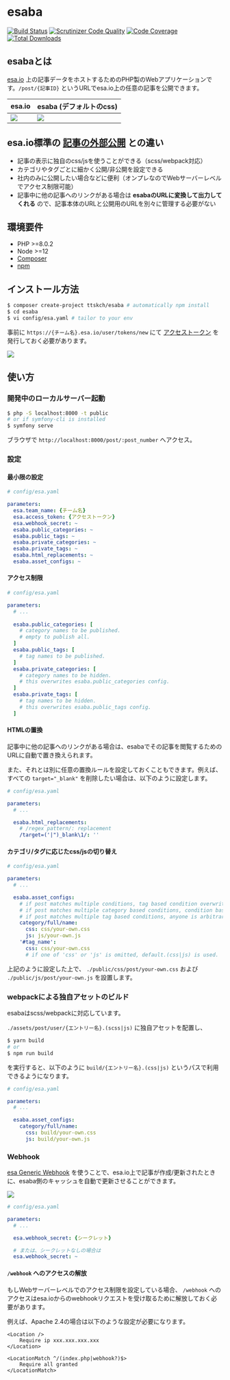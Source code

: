 # esaba

[![Build Status](https://travis-ci.org/ttskch/esaba.svg?branch=master)](https://travis-ci.org/ttskch/esaba)
[![Scrutinizer Code Quality](https://scrutinizer-ci.com/g/ttskch/esaba/badges/quality-score.png?b=master)](https://scrutinizer-ci.com/g/ttskch/esaba/?branch=master)
[![Code Coverage](https://scrutinizer-ci.com/g/ttskch/esaba/badges/coverage.png?b=master)](https://scrutinizer-ci.com/g/ttskch/esaba/?branch=master)
[![Total Downloads](https://poser.pugx.org/ttskch/esaba/downloads)](https://packagist.org/packages/ttskch/esaba)

## esabaとは

[esa.io](https://esa.io) 上の記事データをホストするためのPHP製のWebアプリケーションです。`/post/{記事ID}` というURLでesa.io上の任意の記事を公開できます。

| esa.io | esaba (デフォルトのcss) |
| --- | --- |
| ![](https://tva1.sinaimg.cn/large/008i3skNgy1gyk8uwxnz1j31qf0u0q7e.jpg) | ![](https://tva1.sinaimg.cn/large/008i3skNgy1gyk8wcfgfqj31jl0u075s.jpg) |

## esa.io標準の [記事の外部公開](https://docs.esa.io/posts/110) との違い

- 記事の表示に独自のcss/jsを使うことができる（scss/webpack対応）
- カテゴリやタグごとに細かく公開/非公開を設定できる
- 社内のみに公開したい場合などに便利（オンプレなのでWebサーバーレベルでアクセス制限可能）
- 記事中に他の記事へのリンクがある場合は **esabaのURLに変換して出力してくれる** ので、記事本体のURLと公開用のURLを別々に管理する必要がない

## 環境要件

- PHP >=8.0.2
- Node >=12
- [Composer](https://getcomposer.org/)
- [npm](https://www.npmjs.com/)

## インストール方法

```bash
$ composer create-project ttskch/esaba # automatically npm install
$ cd esaba
$ vi config/esa.yaml # tailor to your env
```

事前に `https://{チーム名}.esa.io/user/tokens/new` にて [アクセストークン](https://docs.esa.io/posts/102#%E8%AA%8D%E8%A8%BC%E3%81%A8%E8%AA%8D%E5%8F%AF) を発行しておく必要があります。

![](https://tva1.sinaimg.cn/large/008i3skNgy1gyk90gdd96j31z00l4go4.jpg)

## 使い方

### 開発中のローカルサーバー起動

```bash
$ php -S localhost:8000 -t public
# or if symfony-cli is installed
$ symfony serve
```

ブラウザで `http://localhost:8000/post/:post_number` へアクセス。

### 設定

#### 最小限の設定

```yaml
# config/esa.yaml

parameters:
  esa.team_name: {チーム名}
  esa.access_token: {アクセストークン}
  esa.webhook_secret: ~
  esaba.public_categories: ~
  esaba.public_tags: ~
  esaba.private_categories: ~
  esaba.private_tags: ~
  esaba.html_replacements: ~
  esaba.asset_configs: ~
```

#### アクセス制限

```yaml
# config/esa.yaml

parameters:
  # ...
  
  esaba.public_categories: [
    # category names to be published.
    # empty to publish all.
  ]
  esaba.public_tags: [
    # tag names to be published.
  ]
  esaba.private_categories: [
    # category names to be hidden.
    # this overwrites esaba.public_categories config.
  ]
  esaba.private_tags: [
    # tag names to be hidden.
    # this overwrites esaba.public_tags config.
  ]
```

#### HTMLの置換

記事中に他の記事へのリンクがある場合は、esabaでその記事を閲覧するためのURLに自動で置き換えられます。

また、それとは別に任意の置換ルールを設定しておくこともできます。例えば、すべての `target="_blank"` を削除したい場合は、以下のように設定します。

```yaml
# config/esa.yaml

parameters:
  # ...

  esaba.html_replacements:
    # /regex pattern/: replacement
    /target=('|")_blank\1/: ''
```

#### カテゴリ/タグに応じたcss/jsの切り替え

```yaml
# config/esa.yaml

parameters:
  # ...

  esaba.asset_configs:
    # if post matches multiple conditions, tag based condition overwrites category based condition.
    # if post matches multiple category based conditions, condition based deeper category is enabled.
    # if post matches multiple tag based conditions, anyone is arbitrarily enabled.
    category/full/name:
      css: css/your-own.css
      js: js/your-own.js
    '#tag_name':
      css: css/your-own.css
      # if one of 'css' or 'js' is omitted, default.(css|js) is used.
```

上記のように設定した上で、 `./public/css/post/your-own.css` および `./public/js/post/your-own.js` を設置します。

### webpackによる独自アセットのビルド

esabaはscss/webpackに対応しています。

`./assets/post/user/{エントリー名}.(scss|js)` に独自アセットを配置し、

```bash
$ yarn build
# or
$ npm run build
```

を実行すると、以下のように `build/{エントリー名}.(css|js)` というパスで利用できるようになります。

```yaml
# config/esa.yaml

parameters:
  # ...

  esaba.asset_configs:
    category/full/name:
      css: build/your-own.css
      js: build/your-own.js
```

### Webhook

[esa Generic Webhook](https://docs.esa.io/posts/37) を使うことで、esa.io上で記事が作成/更新されたときに、esaba側のキャッシュを自動で更新させることができます。

![](https://tva1.sinaimg.cn/large/008i3skNgy1gyk9f1bvjrj30u00ufwgu.jpg)

```yaml
# config/esa.yaml

parameters:
  # ...

  esa.webhook_secret: {シークレット}

  # または、シークレットなしの場合は
  esa.webhook_secret: ~
```

#### `/webhook` へのアクセスの解放

もしWebサーバーレベルでのアクセス制限を設定している場合、 `/webhook` へのアクセスはesa.ioからのwebhookリクエストを受け取るために解放しておく必要があります。

例えば、Apache 2.4の場合は以下のような設定が必要になります。

```
<Location />
    Require ip xxx.xxx.xxx.xxx
</Location>

<LocationMatch ^/(index.php|webhook?)$>
    Require all granted
</LocationMatch>
```
